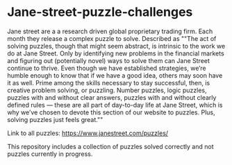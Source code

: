 # Jane-street-puzzle-challenges
Jane street are a a research driven global proprietary trading firm. Each month they release a complex puzzle to solve. Described as 
""The act of solving puzzles, though that might seem abstract, is intrinsic to the work we do at Jane Street. Only by identifying new problems in the financial markets and figuring out (potentially novel) ways to solve them can Jane Street continue to thrive. Even though we have established strategies, we’re humble enough to know that if we have a good idea, others may soon have it as well. Prime among the skills necessary to stay successful, then, is creative problem solving, or puzzling. Number puzzles, logic puzzles, puzzles with and without clear answers, puzzles with and without clearly defined rules — these are all part of day-to-day life at Jane Street, which is why we’ve chosen to devote this section of our website to puzzles. Plus, solving puzzles just feels great.""

Link to all puzzles: https://www.janestreet.com/puzzles/

This repository includes a collection of puzzles solved correctly and not puzzles currently in progress. 


